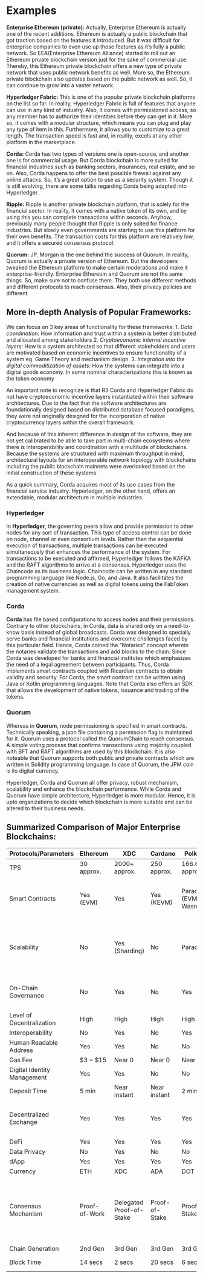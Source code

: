 # Examples

**Enterprise Ethereum (private):** Actually, Enterprise Ethereum is actually one of the recent additions. Ethereum is actually a public blockchain that got traction based on the features it introduced. But it was difficult for enterprise companies to even use up those features as it’s fully a public network. So EEA(Enterprise Ethereum Alliance) started to roll out an Ethereum private blockchain version just for the sake of commercial use. Thereby, this Ethereum private blockchain offers a new type of private network that uses public network benefits as well. More so, the Ethereum private blockchain also updates based on the public network as well. So, it can continue to grow into a vaster network.

**Hyperledger Fabric:** This is one of the popular private blockchain platforms on the list so far. In reality, Hyperledger Fabric is full of features that anyone can use in any kind of industry. Also, it comes with permissioned access, so any member has to authorize their identities before they can get in it. More so, it comes with a modular structure, which means you can plug and play any type of item in this. Furthermore, it allows you to customize to a great length. The transaction speed is fast and, in reality, excels at any other platform in the marketplace.

**Corda:** Corda has two types of versions one is open-source, and another one is for commercial usage. But Corda blockchain is more suited for financial industries such as banking sectors, insurances, real estate, and so on. Also, Corda happens to offer the best possible firewall against any online attacks. So, it’s a great option to use as a security system. Though it is still evolving, there are some talks regarding Corda being adapted into Hyperledger.

**Ripple:** Ripple is another private blockchain platform, that is solely for the financial sector. In reality, it comes with a native token of its own, and by using this you can complete transactions within seconds. Anyhow, previously many people thought that Ripple is only suited for finance industries. But slowly even governments are starting to use this platform for their own benefits. The transaction costs for this platform are relatively low, and it offers a secured consensus protocol.

**Quorum:** JP. Morgan is the one behind the success of Quorum. In reality, Quorum is actually a private version of Ethereum. But the developers tweaked the Ethereum platform to make certain moderations and make it enterprise-friendly. Enterprise Ethereum and Quorum are not the same things. So, make sure not to confuse them. They both use different methods and different protocols to reach consensus. Also, their privacy policies are different.

## More in-depth Analysis of Popular Frameworks:

We can focus on 3 key areas of functionality for these frameworks: 1. _Data coordination:_ How information and trust within a system is better distributed and allocated among stakeholders 2. _Cryptoeconomic internal incentive layers:_ How is a system architected so that different stakeholders and users are motivated based on economic incentives to ensure functionality of a system eg. Game Theory and mechanism design. 3. _Integration into the digital commoditization of assets:_ How the systems can integrate into a digital goods economy. In some nominal characterizations this is known as the token economy

An important note to recognize is that R3 Corda and Hyperledger Fabric do not have cryptoeconomic incentive layers instantiated within their software architectures. Due to the fact that the software architectures are foundationally designed based on distributed database focused paradigms, they were not originally designed for the incorporation of native cryptocurrency layers within the overall framework.

And because of this inherent difference in design of the software, they are not yet calibrated to be able to take part in multi-chain ecosystems where there is interoperability and coordination with a multitude of blockchains. Because the systems are structured with maximum throughput in mind, architectural layouts for an interoperable network topology with blockchains including the public blockchain mainnets were overlooked based on the initial construction of these systems.

As a quick summary, Corda acquires most of its use cases from the financial service industry. Hyperledger, on the other hand, offers an extendable, modular architecture in multiple industries.

### Hyperledger

In **Hyperledger**, the governing peers allow and provide permission to other nodes for any sort of transaction. This type of access control can be done on node, channel or even consortium levels. Rather than the sequential execution of transactions, multiple transactions can be executed simultaneously that enhances the performance of the system. For transactions to be executed and affirmed, Hyperledger follows the KAFKA and the RAFT algorithms to arrive at a consensus. Hyperledger uses the Chaincode as its business logic. Chaincode can be written in any standard programming language like Node.js, Go, and Java. It also facilitates the creation of native currencies as well as digital tokens using the FabToken management system.

### Corda

**Corda** has file based configurations to access nodes and their permissions. Contrary to other blockchains, in Corda, data is shared only on a need-to-know basis instead of global broadcasts. Corda was designed to specially serve banks and financial institutions and overcome challenges faced by this particular field. Hence, Corda coined the “Notaries” concept wherein the notaries validate the transactions and add blocks to the chain. Since Corda was developed for banks and financial institutes which emphasizes the need of a legal agreement between participants. Thus, Corda implements smart contracts coupled with Ricardian contracts to obtain validity and security. For Corda, the smart contract can be written using Java or Kotlin programming languages. Note that Corda also offers an SDK that allows the development of native tokens, issuance and trading of the tokens.

### Quorum

Whereas in **Quorum**, node permissioning is specified in smart contracts. Technically speaking, a json file containing a permission flag is maintained for it. Quorum uses a protocol called the QuorumChain to reach consensus. A simple voting process that confirms transactions using majority coupled with BFT and RAFT algorithms are used by this blockchain. It is also noteable that Quorum supports both public and private contracts which are written in Solidity programming language. In case of Quorum, the JPM coin is its digital currency.

Hyperledger, Corda and Quorum all offer privacy, robust mechanism, scalability and enhance the blockchain performance. While Corda and Quorum have simple architecture, Hyperledger is more modular. Hence, it is upto organizations to decide which blockchain is more suitable and can be altered to their business needs.

## Summarized Comparison of Major Enterprise Blockchains:

| Protocols/Parameters        | Ethereum            | XDC                                | Cardano              | Polkadot                         | Solana                                | Stellar                                               | Cosmos                                                 | Ripple                                                  | Avalanche                                                                | NEAR                                            |
| --------------------------- | ------------------- | ---------------------------------- | -------------------- | -------------------------------- | ------------------------------------- | ----------------------------------------------------- | ------------------------------------------------------ | ------------------------------------------------------- | ------------------------------------------------------------------------ | ----------------------------------------------- |
| TPS                         | 30 approx.          | 2000+ approx.                      | 250 approx.          | 166.6 approx.                    | 1954 approx.                          | 2500+ approx.                                         | 1000 approx.                                           | 1500 approx.                                            | 10.29 approx.                                                            | up to 1,000,000                                 |
| Smart Contracts             | <p>Yes<br>(EVM)</p> | Yes                                | <p>Yes<br>(KEVM)</p> | <p>Parachains<br>(EVM, Wasm)</p> | <p>Yes<br>(Solana BPF)</p>            | Yes                                                   | <p>Yes<br>(JS, CosmWasm,<br>EVM)</p>                   | No                                                      | <p>Yes<br>(C-Chain EVM based)</p>                                        | Yes                                             |
| Scalability                 | No                  | <p>Yes<br>(Sharding)</p>           | No                   | Parachains                       | <p>Yes<br>(Horizontal PoH)</p>        | Yes                                                   | <p>Unlimited zones<br>(Horizontal and<br>vertical)</p> | <p>No<br>(Only by channels)</p>                         | <p>Yes<br>(Unlimited subnets,<br>shards like)</p>                        | Yes                                             |
| On-Chain Governance         | No                  | Yes                                | No                   | Yes                              | <p>No<br>(Only for programs)</p>      | Yes                                                   | Yes                                                    | Yes                                                     | No                                                                       | Yes                                             |
| Level of Decentralization   | High                | High                               | High                 | High                             | Low                                   | High                                                  | High                                                   | Medium                                                  | Medium                                                                   | High                                            |
| Interoperability            | No                  | Yes                                | No                   | Yes                              | No                                    | No                                                    | Yes                                                    | No                                                      | No                                                                       | Yes                                             |
| Human Readable Address      | Yes                 | Yes                                | No                   | No                               | Yes                                   | Yes                                                   | Yes                                                    | No                                                      | No                                                                       | Yes                                             |
| Gas Fee                     | $3 \~ $15           | Near 0                             | Near 0               | Near 0                           | Near 0                                | Near 0                                                | Near 0                                                 | Near 0                                                  | Near 0                                                                   | Near 0                                          |
| Digital Identity Management | Yes                 | Yes                                | No                   | No                               | No                                    | Yes                                                   | Yes                                                    | No                                                      | No                                                                       | Yes                                             |
| Deposit Time                | 5 min               | Near instant                       | Near instant         | 2 min                            | Near instant                          | Near instant                                          | Near instant                                           | Near instant                                            | 1 min                                                                    | Near instant                                    |
| Decentralized Exchange      | Yes                 | Yes                                | Yes                  | Yes                              | Yes                                   | Yes                                                   | Yes                                                    | <p>Yes<br>(In Codebase)</p>                             | Yes                                                                      | Yes                                             |
| DeFi                        | Yes                 | Yes                                | Yes                  | Yes                              | Yes                                   | Yes                                                   | Yes                                                    | No                                                      | Yes                                                                      | Yes                                             |
| Data Privacy                | No                  | Yes                                | No                   | No                               | No                                    | Yes                                                   | Yes                                                    | No                                                      | No                                                                       | No                                              |
| dApp                        | Yes                 | Yes                                | Yes                  | Yes                              | Yes                                   | Yes                                                   | Yes                                                    | No                                                      | Yes                                                                      | Yes                                             |
| Currency                    | ETH                 | XDC                                | ADA                  | DOT                              | SOL                                   | XLM                                                   | ATOM                                                   | XRP                                                     | AVAX                                                                     | NEAR                                            |
| Consensus Mechanism         | Proof-of-Work       | <p>Delegated<br>Proof-of-Stake</p> | Proof-of-Stake       | Proof-of-Stake                   | <p>Proof-of-Stake<br>based on BFT</p> | <p>Proof-of-Stake<br>based on<br>federated voting</p> | <p>Proof-of-Stake<br>based on BFT</p>                  | <p>Ripple Protocol<br>Consensus Algorithm<br>(RPCA)</p> | <p>Delegated<br>Proof-of-Stake<br>based on<br>Directed Acyclic Graph</p> | <p>Doomslug,<br>Threshold<br>Proof-of-Stake</p> |
| Chain Generation            | 2nd Gen             | 3rd Gen                            | 3rd Gen              | 3rd Gen                          | 2nd Gen                               | 3rd Gen                                               | 3rd Gen                                                | 1st Gen                                                 | 2nd Gen                                                                  | 3rd Gen                                         |
| Block Time                  | 14 secs             | 2 secs                             | 20 secs              | 6 secs                           | 0.8 secs                              | 3 \~ 5 secs                                           | 7 secs                                                 | 4 secs                                                  | 3 secs                                                                   | 1.3 secs                                        |
